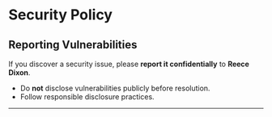 # Security Policy

## Reporting Vulnerabilities

If you discover a security issue, please **report it confidentially** to **Reece Dixon**.

- Do **not** disclose vulnerabilities publicly before resolution.
- Follow responsible disclosure practices.

---
